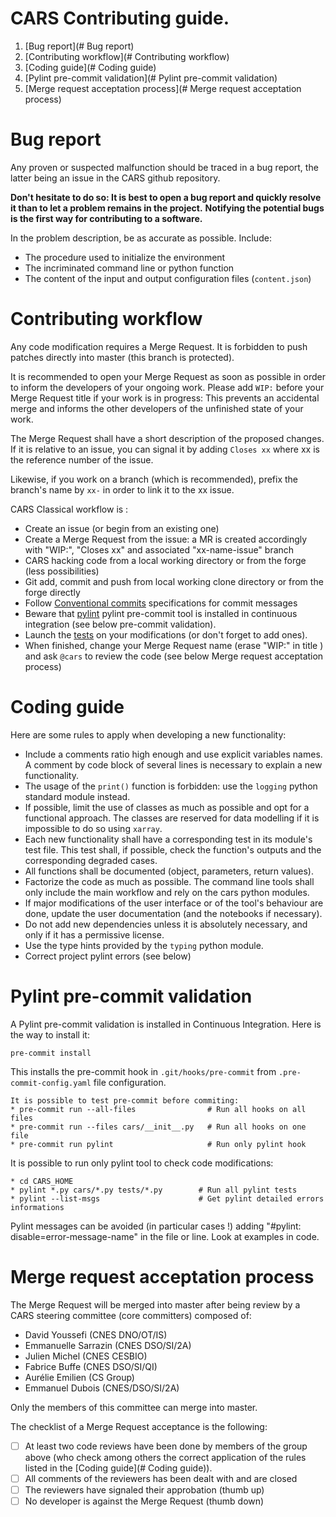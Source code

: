 # **CARS** **Contributing guide**.

1. [Bug report](# Bug report)
2. [Contributing workflow](# Contributing workflow)
3. [Coding guide](# Coding guide)
4. [Pylint pre-commit validation](# Pylint pre-commit validation)
5. [Merge request acceptation process](# Merge request acceptation process)

# Bug report

Any proven or suspected malfunction should be traced in a bug report, the latter being an issue in the CARS github repository.

**Don't hesitate to do so: It is best to open a bug report and quickly resolve it than to let a problem remains in the project.**
**Notifying the potential bugs is the first way for contributing to a software.**

In the problem description, be as accurate as possible. Include:
* The procedure used to initialize the environment
* The incriminated command line or python function
* The content of the input and output configuration files (`content.json`)

# Contributing workflow

Any code modification requires a Merge Request. It is forbidden to push patches directly into master (this branch is protected).

It is recommended to open your Merge Request as soon as possible in order to inform the developers of your ongoing work.
Please add `WIP:` before your Merge Request title if your work is in progress: This prevents an accidental merge and informs the other developers of the unfinished state of your work.

The Merge Request shall have a short description of the proposed changes. If it is relative to an issue, you can signal it by adding `Closes xx` where xx is the reference number of the issue.

Likewise, if you work on a branch (which is recommended), prefix the branch's name by `xx-` in order to link it to the xx issue.

CARS Classical workflow is :
* Create an issue (or begin from an existing one)
* Create a Merge Request from the issue: a MR is created accordingly with "WIP:", "Closes xx" and associated "xx-name-issue" branch
* CARS hacking code from a local working directory or from the forge (less possibilities)
* Git add, commit and push from local working clone directory or from the forge directly
* Follow [Conventional commits](https://www.conventionalcommits.org/) specifications for commit messages
* Beware that [pylint](https://pypi.org/project/pylint/) pylint pre-commit tool is installed in continuous integration (see below pre-commit validation).
* Launch the [tests](./docs/install.rst) on your modifications (or don't forget to add ones).
* When finished, change your Merge Request name (erase "WIP:" in title ) and ask `@cars` to review the code (see below Merge request acceptation process)

# Coding guide

Here are some rules to apply when developing a new functionality:
* Include a comments ratio high enough and use explicit variables names. A comment by code block of several lines is necessary to explain a new functionality.
* The usage of the `print()` function is forbidden: use the `logging` python standard module instead.
* If possible, limit the use of classes as much as possible and opt for a functional approach. The classes are reserved for data modelling if it is impossible to do so using `xarray`.
* Each new functionality shall have a corresponding test in its module's test file. This test shall, if possible, check the function's outputs and the corresponding degraded cases.
* All functions shall be documented (object, parameters, return values).
* Factorize the code as much as possible. The command line tools shall only include the main workflow and rely on the cars python modules.
* If major modifications of the user interface or of the tool's behaviour are done, update the user documentation (and the notebooks if necessary).
* Do not add new dependencies unless it is absolutely necessary, and only if it has a permissive license.
* Use the type hints provided by the `typing` python module.
* Correct project pylint errors (see below)

# Pylint pre-commit validation

A Pylint pre-commit validation is installed in Continuous Integration.
Here is the way to install it:

```
pre-commit install
```
This installs the pre-commit hook in `.git/hooks/pre-commit`  from `.pre-commit-config.yaml` file configuration.
```
It is possible to test pre-commit before commiting:
* pre-commit run --all-files                # Run all hooks on all files
* pre-commit run --files cars/__init__.py   # Run all hooks on one file
* pre-commit run pylint                     # Run only pylint hook
```

It is possible to run only pylint tool to check code modifications:
```
* cd CARS_HOME
* pylint *.py cars/*.py tests/*.py        # Run all pylint tests
* pylint --list-msgs                      # Get pylint detailed errors informations
```

Pylint messages can be avoided (in particular cases !) adding "#pylint: disable=error-message-name" in the file or line.
Look at examples in code.


# Merge request acceptation process

The Merge Request will be merged into master after being review by a CARS steering committee (core committers) composed of:
* David Youssefi (CNES DNO/OT/IS)
* Emmanuelle Sarrazin (CNES DSO/SI/2A)
* Julien Michel (CNES CESBIO)
* Fabrice Buffe (CNES DSO/SI/QI)
* Aurélie Emilien (CS Group)
* Emmanuel Dubois (CNES/DSO/SI/2A)

Only the members of this committee can merge into master.

The checklist of a Merge Request acceptance is the following:
* [ ] At least two code reviews have been done by members of the group above (who check among others the correct application of the rules listed in the [Coding guide](# Coding guide)).
* [ ] All comments of the reviewers has been dealt with and are closed
* [ ] The reviewers have signaled their approbation (thumb up)
* [ ] No developer is against the Merge Request (thumb down)

